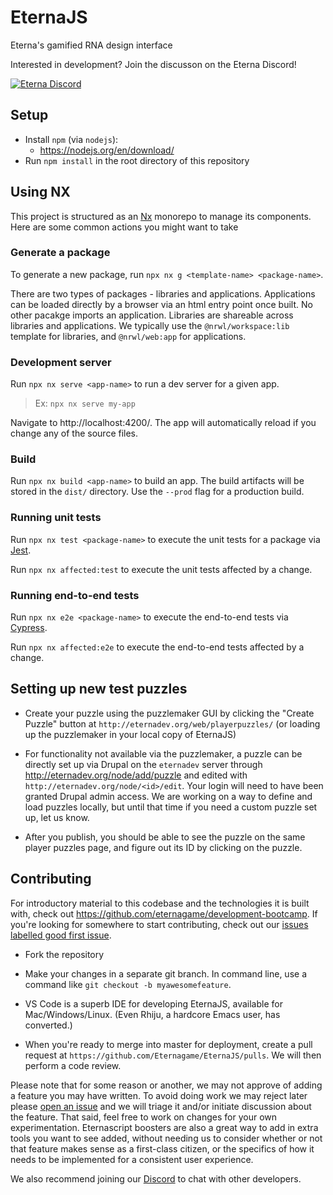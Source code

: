 

# EternaJS
Eterna's gamified RNA design interface

Interested in development? Join the discusson on the Eterna Discord!

[![Eterna Discord](https://discord.com/api/guilds/702618517589065758/widget.png?style=banner2)](https://discord.gg/KYeTwux)

## Setup
* Install `npm` (via `nodejs`): 
    - https://nodejs.org/en/download/
* Run `npm install` in the root directory of this repository

## Using NX
This project is structured as an [Nx](https://nx.dev) monorepo to manage its components. Here are some
common actions you might want to take

### Generate a package
To generate a new package, run `npx nx g <template-name> <package-name>`.

There are two types of packages - libraries and applications. Applications can be loaded directly by
a browser via an html entry point once built. No other pacakge imports an application. Libraries are
shareable across libraries and applications. We typically use the `@nrwl/workspace:lib` template
for libraries, and `@nrwl/web:app` for applications.

### Development server
Run `npx nx serve <app-name>` to run a dev server for a given app.
> Ex: `npx nx serve my-app`

Navigate to http://localhost:4200/. The app will automatically reload if you change any of the source files.

### Build
Run `npx nx build <app-name>` to build an app. The build artifacts will be stored in the `dist/`
directory. Use the `--prod` flag for a production build.

### Running unit tests
Run `npx nx test <package-name>` to execute the unit tests for a package via [Jest](https://jestjs.io).

Run `npx nx affected:test` to execute the unit tests affected by a change.

### Running end-to-end tests
Run `npx nx e2e <package-name>` to execute the end-to-end tests via [Cypress](https://www.cypress.io).

Run `npx nx affected:e2e` to execute the end-to-end tests affected by a change.

## Setting up new test puzzles
 * Create your puzzle using the puzzlemaker GUI by clicking the "Create Puzzle" button at `http://eternadev.org/web/playerpuzzles/`
   (or loading up the puzzlemaker in your local copy of EternaJS)

 * For functionality not available via the puzzlemaker, a puzzle can be directly set up via Drupal on the `eternadev` server through http://eternadev.org/node/add/puzzle and edited with `http://eternadev.org/node/<id>/edit`. Your login will need to have been granted Drupal admin access. We are working on a way to define and load puzzles locally, but until that time if you need a custom puzzle set up, let us know.

 * After you publish, you should be able to see the puzzle on the same player puzzles page, and figure out its ID by clicking on the puzzle.

## Contributing
For introductory material to this codebase and the technologies it is built with, check out https://github.com/eternagame/development-bootcamp. If you're looking for somewhere to start contributing, check out our [issues labelled good first issue](https://github.com/eternagame/EternaJS/issues?q=is%3Aopen+is%3Aissue+label%3A%22good+first+issue%22).

 * Fork the repository

 * Make your changes in a separate git branch. In command line, use a command like `git checkout -b myawesomefeature`. 
 
 * VS Code is a superb IDE for developing EternaJS, available for Mac/Windows/Linux. (Even Rhiju, a hardcore Emacs user, has converted.)

 * When you're ready to merge into master for deployment, create a pull request at `https://github.com/Eternagame/EternaJS/pulls`. We will then perform a code review.
 
Please note that for some reason or another, we may not approve of adding a feature you may have written. To avoid doing work we may reject later please [open an issue](https://github.com/eternagame/eternajs/issues) and we will triage it and/or initiate discussion about the feature. That said, feel free to work on changes for your own experimentation. Eternascript boosters are also a great way to add in extra tools you want to see added, without needing us to consider whether or not that feature makes sense as a first-class citizen, or the specifics of how it needs to be implemented for a consistent user experience.

We also recommend joining our [Discord](https://discord.gg/KYeTwux) to chat with other developers.